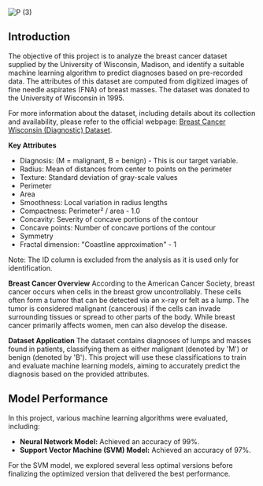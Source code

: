 ![P (3)](https://github.com/user-attachments/assets/f49ff719-4ad9-47e9-aff1-ce9f7ae2e75e)


## Introduction
The objective of this project is to analyze the breast cancer dataset supplied by the University of Wisconsin, Madison, and identify a suitable machine learning algorithm to predict diagnoses based on pre-recorded data. The attributes of this dataset are computed from digitized images of fine needle aspirates (FNA) of breast masses. The dataset was donated to the University of Wisconsin in 1995.

For more information about the dataset, including details about its collection and availability, please refer to the official webpage:
 [Breast Cancer Wisconsin (Diagnostic) Dataset](https://archive.ics.uci.edu/dataset/17/breast+cancer+wisconsin+diagnostic).



**Key Attributes**
+ Diagnosis: (M = malignant, B = benign) - This is our target variable.
+ Radius: Mean of distances from center to points on the perimeter
+ Texture: Standard deviation of gray-scale values
+ Perimeter
+ Area
+ Smoothness: Local variation in radius lengths
+ Compactness: Perimeter² / area - 1.0
+ Concavity: Severity of concave portions of the contour
+ Concave points: Number of concave portions of the contour
+ Symmetry
+ Fractal dimension: "Coastline approximation" - 1
  
Note: The ID column is excluded from the analysis as it is used only for identification.

**Breast Cancer Overview**
According to the American Cancer Society, breast cancer occurs when cells in the breast grow uncontrollably. These cells often form a tumor that can be detected via an x-ray or felt as a lump. The tumor is considered malignant (cancerous) if the cells can invade surrounding tissues or spread to other parts of the body. While breast cancer primarily affects women, men can also develop the disease.

**Dataset Application**
The dataset contains diagnoses of lumps and masses found in patients, classifying them as either malignant (denoted by 'M') or benign (denoted by 'B'). This project will use these classifications to train and evaluate machine learning models, aiming to accurately predict the diagnosis based on the provided attributes.

## Model Performance
In this project, various machine learning algorithms were evaluated, including:
+ **Neural Network Model:** Achieved an accuracy of 99%.
+ **Support Vector Machine (SVM) Model:** Achieved an accuracy of 97%.
  
For the SVM model, we explored several less optimal versions before finalizing the optimized version that delivered the best performance.
